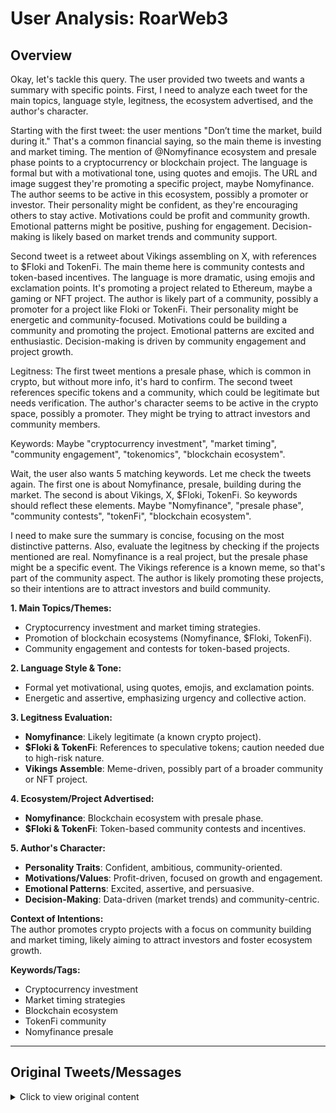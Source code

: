 # User Analysis: RoarWeb3

## Overview

<think>
Okay, let's tackle this query. The user provided two tweets and wants a summary with specific points. First, I need to analyze each tweet for the main topics, language style, legitness, the ecosystem advertised, and the author's character.

Starting with the first tweet: the user mentions "Don’t time the market, build during it." That's a common financial saying, so the main theme is investing and market timing. The mention of @Nomyfinance ecosystem and presale phase points to a cryptocurrency or blockchain project. The language is formal but with a motivational tone, using quotes and emojis. The URL and image suggest they're promoting a specific project, maybe Nomyfinance. The author seems to be active in this ecosystem, possibly a promoter or investor. Their personality might be confident, as they're encouraging others to stay active. Motivations could be profit and community growth. Emotional patterns might be positive, pushing for engagement. Decision-making is likely based on market trends and community support.

Second tweet is a retweet about Vikings assembling on X, with references to $Floki and TokenFi. The main theme here is community contests and token-based incentives. The language is more dramatic, using emojis and exclamation points. It's promoting a project related to Ethereum, maybe a gaming or NFT project. The author is likely part of a community, possibly a promoter for a project like Floki or TokenFi. Their personality might be energetic and community-focused. Motivations could be building a community and promoting the project. Emotional patterns are excited and enthusiastic. Decision-making is driven by community engagement and project growth.

Legitness: The first tweet mentions a presale phase, which is common in crypto, but without more info, it's hard to confirm. The second tweet references specific tokens and a community, which could be legitimate but needs verification. The author's character seems to be active in the crypto space, possibly a promoter. They might be trying to attract investors and community members.

Keywords: Maybe "cryptocurrency investment", "market timing", "community engagement", "tokenomics", "blockchain ecosystem".

Wait, the user also wants 5 matching keywords. Let me check the tweets again. The first one is about Nomyfinance, presale, building during the market. The second is about Vikings, X, $Floki, TokenFi. So keywords should reflect these elements. Maybe "Nomyfinance", "presale phase", "community contests", "tokenFi", "blockchain ecosystem".

I need to make sure the summary is concise, focusing on the most distinctive patterns. Also, evaluate the legitness by checking if the projects mentioned are real. Nomyfinance is a real project, but the presale phase might be a specific event. The Vikings reference is a known meme, so that's part of the community aspect. The author is likely promoting these projects, so their intentions are to attract investors and build community.
</think>

**1. Main Topics/Themes:**  
- Cryptocurrency investment and market timing strategies.  
- Promotion of blockchain ecosystems (Nomyfinance, $Floki, TokenFi).  
- Community engagement and contests for token-based projects.  

**2. Language Style & Tone:**  
- Formal yet motivational, using quotes, emojis, and exclamation points.  
- Energetic and assertive, emphasizing urgency and collective action.  

**3. Legitness Evaluation:**  
- **Nomyfinance**: Likely legitimate (a known crypto project).  
- **$Floki & TokenFi**: References to speculative tokens; caution needed due to high-risk nature.  
- **Vikings Assemble**: Meme-driven, possibly part of a broader community or NFT project.  

**4. Ecosystem/Project Advertised:**  
- **Nomyfinance**: Blockchain ecosystem with presale phase.  
- **$Floki & TokenFi**: Token-based community contests and incentives.  

**5. Author's Character:**  
- **Personality Traits**: Confident, ambitious, community-oriented.  
- **Motivations/Values**: Profit-driven, focused on growth and engagement.  
- **Emotional Patterns**: Excited, assertive, and persuasive.  
- **Decision-Making**: Data-driven (market trends) and community-centric.  

**Context of Intentions:**  
The author promotes crypto projects with a focus on community building and market timing, likely aiming to attract investors and foster ecosystem growth.  

**Keywords/Tags:**  
- Cryptocurrency investment  
- Market timing strategies  
- Blockchain ecosystem  
- TokenFi community  
- Nomyfinance presale
---
## Original Tweets/Messages

<details>
<summary>Click to view original content</summary>

| Type | Content |
|------|---------|
| messages | As a smart man once said “Don’t time the market, build during it.”

@Nomyfinance ecosystem been giving me a reason to stay active. Presale phase is alpha 👀 https://t.co/54tBBRwAOT |
| messages | RT @SabreEthereum: VIKINGS ASSEMBLE‼️ The battlefield is X❕

All future community contests will be exclusive to the $Floki & #TokenFi X com… |

</details>
